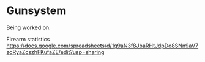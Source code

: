 # Gunsystem

Being worked on.

Firearm statistics
https://docs.google.com/spreadsheets/d/1g9aN3f8JbaRHtJdpDo8SNn9aV7zoRyaZcszhFKufaZE/edit?usp=sharing
